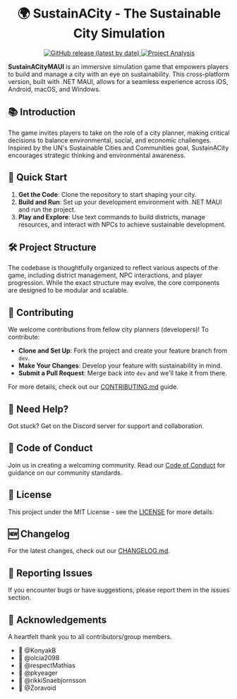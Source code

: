 <h1 align="center">🌍 SustainACity - The Sustainable City Simulation</h1>
<p align="center">
  <a href="https://github.com/SDU-Semester-Project-1-World-of-Zuul/SustainACityMAUI/releases">
    <img alt="GitHub release (latest by date)" src="https://img.shields.io/github/v/release/SustainACity/SustainACityMAUI?color=green&label=latest%20version&style=for-the-badge">
  </a>
  <a href="https://app.eraser.io/workspace/B3gMqhdFWqH9OIA89elQ">
    <img alt="Project Analysis" src="https://img.shields.io/badge/analysis-Eraser-blueviolet?style=for-the-badge">
  </a>
</p>

**SustainACityMAUI** is an immersive simulation game that empowers players to build and manage a city with an eye on sustainability. This cross-platform version, built with .NET MAUI, allows for a seamless experience across iOS, Android, macOS, and Windows.

## 📚 Introduction

The game invites players to take on the role of a city planner, making critical decisions to balance environmental, social, and economic challenges. Inspired by the UN's Sustainable Cities and Communities goal, SustainACity encourages strategic thinking and environmental awareness.

## 🚀 Quick Start

1. **Get the Code**: Clone the repository to start shaping your city.
2. **Build and Run**: Set up your development environment with .NET MAUI and run the project.
3. **Play and Explore**: Use text commands to build districts, manage resources, and interact with NPCs to achieve sustainable development.

## 🛠️ Project Structure

The codebase is thoughtfully organized to reflect various aspects of the game, including district management, NPC interactions, and player progression. While the exact structure may evolve, the core components are designed to be modular and scalable.

## 📌 Contributing

We welcome contributions from fellow city planners (developers)! To contribute:
- **Clone and Set Up**: Fork the project and create your feature branch from `dev`.
- **Make Your Changes**: Develop your feature with sustainability in mind.
- **Submit a Pull Request**: Merge back into `dev` and we'll take it from there.

For more details, check out our [CONTRIBUTING.md](CONTRIBUTING.md) guide.

## 💬 Need Help?

Got stuck? Get on the Discord server for support and collaboration.

## 📃 Code of Conduct

Join us in creating a welcoming community. Read our [Code of Conduct](CODE_OF_CONDUCT.md) for guidance on our community standards.

## 📜 License

This project under the MIT License - see the [LICENSE](LICENSE) for more details.

## 🆕 Changelog

For the latest changes, check out our [CHANGELOG.md](CHANGELOG.md).

## 🐛 Reporting Issues

If you encounter bugs or have suggestions, please report them in the issues section.

## 🌟 Acknowledgements

A heartfelt thank you to all contributors/group members.
- 👏 @KonyakB
- 👏 @olcia2098
- 👏 @respectMathias
- 👏 @pkyeager
- 👏 @rikkiSnaebjornsson
- 👏 @Zoravoid
